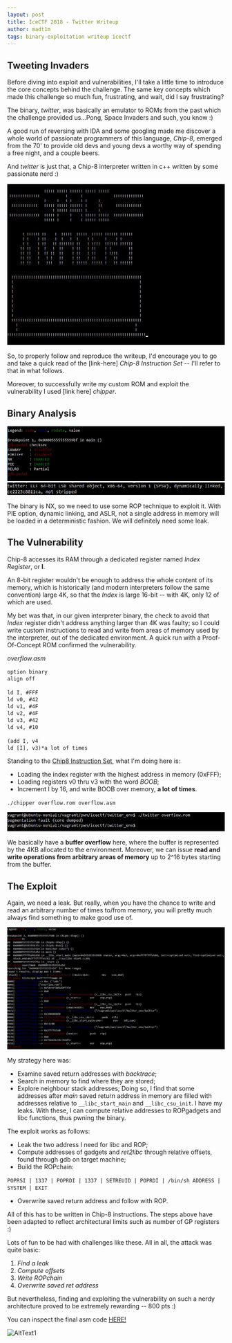 ```yaml
---
layout: post
title: IceCTF 2018 - Twitter Writeup
author: madt1m
tags: binary-exploitation writeup icectf
---
```


## Tweeting Invaders
Before diving into exploit and vulnerabilities, I'll take a little time to introduce the core concepts behind the challenge. The same key concepts which made this challenge so much fun, frustrating, and wait, did I say frustrating?

The binary, _twitter_, was basically an emulator to ROMs from the past which the challenge provided us...Pong, Space Invaders and such, you know :)

A good run of reversing with IDA and some googling made me discover a whole world of passionate programmers of this language, _Chip-8_, emerged from the 70' to provide old devs and young devs a worthy way of spending a free night, and a couple beers.

And _twitter_ is just that, a Chip-8 interpreter written in c++ written by some passionate nerd :)

![AltText1](/media/images/icectftwitter_1.JPG)

So, to properly follow and reproduce the writeup, I'd encourage you to go and take a quick read of the [link-here] _Chip-8 Instruction Set_ -- I'll refer to that in what follows.

Moreover, to successfully write my custom ROM and exploit the vulnerability I used [link here] _chipper_.

## Binary Analysis

![AltText1](/media/images/icectftwitter_2.JPG)
![AltText1](/media/images/icectftwitter_3.JPG)

The binary is NX, so we need to use some ROP technique to exploit it.
With PIE option, dynamic linking, and ASLR, not a single address in memory will be loaded in a deterministic fashion. We will definitely need some leak.

## The Vulnerability

Chip-8 accesses its RAM through a dedicated register named _Index Register_, or **I**.

An 8-bit register wouldn't be enough to address the whole content of its memory, which is historically (and modern interpreters follow the same convention) large 4K, so that the _Index_ is large 16-bit -- with 4K, only 12 of which are used.

My bet was that, in our given interpreter binary, the check to avoid that _Index_ register didn't address anything larger than 4K was faulty; so I could write custom instructions to read and write from areas of memory used by the interpreter, out of the dedicated environment. A quick run with a Proof-Of-Concept ROM confirmed the vulnerability.

_overflow.asm_
```
option binary
align off

ld I, #FFF
ld v0, #42
ld v1, #4F
ld v2, #4F
ld v3, #42
ld v4, #10

(add I, v4
ld [I], v3)*a lot of times
```
Standing to the [Chip8 Instruction Set](http://devernay.free.fr/hacks/chip8/C8TECH10.HTM), what I'm doing here is:
- Loading the index register with the highest address in memory (0xFFF);
- Loading registers v0 thru v3 with the word _BOOB_;
- Increment I by 16, and write BOOB over memory, **a lot of times**.


`./chipper overflow.rom overflow.asm`

![AltText1](/media/images/icectftwitter_4.JPG)


We basically have a **buffer overflow** here, where the buffer is represented by the 4KB allocated to the environment. Moreover, we can issue **read and write operations from arbitrary areas of memory** up to 2^16 bytes starting from the buffer.


## The Exploit

Again, we need a leak.
But really, when you have the chance to write and read an arbitrary number of times to/from memory, you will pretty much always find something to make good use of.

![AltText1](/media/images/icectftwitter_5.JPG)

My strategy here was:
- Examine saved return addresses with _backtrace_;
- Search in memory to find where they are stored;
- Explore neighbour stack addresses;
Doing so, I find that some addresses after _main_ saved return address in memory are filled with addresses relative to `__libc_start_main` and `__libc_csu_init`. I have my leaks. With these, I can compute relative addresses to ROPgadgets and libc functions, thus pwning the binary.

The exploit works as follows:
- Leak the two address I need for libc and ROP;
- Compute addresses of gadgets and _ret2libc_ through relative offsets, found through gdb on target machine;
- Build the ROPchain:


```POPRSI | 1337 | POPRDI | 1337 | SETREUID | POPRDI | /bin/sh ADDRESS | SYSTEM | EXIT```

- Overwrite saved return address and follow with ROP.


All of this has to be written in Chip-8 instructions. The steps above have been adapted to reflect architectural limits such as number of GP registers :)

Lots of fun to be had with challenges like these. All in all, the attack was quite basic:

1. _Find a leak_
2. _Compute offsets_
3. _Write ROPchain_
4. _Overwrite saved ret address_

But nevertheless, finding and exploiting the vulnerability on such a nerdy architecture proved to be extremely rewarding -- 800 pts :)


You can inspect the final asm code [HERE!](https://github.com/pwnthemole/ctfs/blob/master/icectf2018/twitter/REMOTEPWN.asm)

![AltText1](/media/images/icectftwitter_6.JPG)
